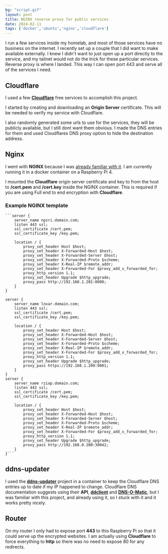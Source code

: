 ```yaml
---
bg: "script.gif"
layout: post
title: NGINX reverse proxy for public services
date: 2024-02-11
tags: ['docker','ubuntu','nginx','cloudflare']
---
```


I run a few services inside my homelab, and most of those services have no business on the internet.  I recently set up a couple that I did want to make available externally.  I knew I didn't want to just open up a port directly to the service, and my tailnet would not do the trick for these particular services.  Reverse proxy is where I landed.  This way I can open port 443 and serve all of the services I need.

## Cloudflare
I used a few [**Cloudflare**](https://cloudflare.com) free services to accomplish this project.  

I started by creating and downloading an **Origin Server** certificate.  This will be needed to verify my service with Cloudflare.  

I also randomly generated some urls to use for the services, they will be publicly available, but I still dont want them obvious. I made the DNS entries for them and used Cloudflares DNS proxy option to hide the destination address.

## Nginx
I went with **NGINX** because I was [already familiar with it](https://blog.brookins.info/NGINX-proxy-for-Docker/).  I am currently running it in a docker container on a Raspberry Pi 4.  

I mounted the **Cloudflare** origin server certificate and key to from the host to **/cert.pem** and **/cert.key** inside the NGINX container.  This is required if you are using Full end to end encryption with **Cloudflare**.  

### Example NGINX template
```
```server {
    server_name npzri.domain.com;
    listen 443 ssl;
    ssl_certificate /cert.pem;
    ssl_certificate_key /key.pem;

    location / {
        proxy_set_header Host $host;
        proxy_set_header X-Forwarded-Host $host;
        proxy_set_header X-Forwarded-Server $host;
        proxy_set_header X-Forwarded-Proto $scheme;
        proxy_set_header X-Real-IP $remote_addr;
        proxy_set_header X-Forwarded-For $proxy_add_x_forwarded_for;
        proxy_http_version 1.1;
        proxy_set_header Upgrade $http_upgrade;
        proxy_pass http://192.168.1.201:8080;
    }
}

server {
    server_name lnxar.domain.com;
    listen 443 ssl;
    ssl_certificate /cert.pem;
    ssl_certificate_key /key.pem;

    location / {
        proxy_set_header Host $host;
        proxy_set_header X-Forwarded-Host $host;
        proxy_set_header X-Forwarded-Server $host;
        proxy_set_header X-Forwarded-Proto $scheme;
        proxy_set_header X-Real-IP $remote_addr;
        proxy_set_header X-Forwarded-For $proxy_add_x_forwarded_for;
        proxy_http_version 1.1;
        proxy_set_header Upgrade $http_upgrade;
        proxy_pass https://192.168.1.200:9001;
    }
}
server {
    server_name rziap.domain.com;
    listen 443 ssl;
    ssl_certificate /cert.pem;
    ssl_certificate_key /key.pem;

    location / {
        proxy_set_header Host $host;
        proxy_set_header X-Forwarded-Host $host;
        proxy_set_header X-Forwarded-Server $host;
        proxy_set_header X-Forwarded-Proto $scheme;
        proxy_set_header X-Real-IP $remote_addr;
        proxy_set_header X-Forwarded-For $proxy_add_x_forwarded_for;
        proxy_http_version 1.1;
        proxy_set_header Upgrade $http_upgrade;
        proxy_pass http://192.168.0.200:30042;
    }
}```
```

## ddns-updater
I used the [**ddns-updater**](https://github.com/qdm12/ddns-updater) project in a container to keep the Cloudflare DNS entries up to date if my IP happened to change.  Cloudflare DNS documentation suggests using their **API**, [**ddclient**](https://ddclient.net/) and [**DNS-O-Matic**](https://www.dnsomatic.com/), but I was familiar with this project, and already using it, so I stuck with it and it works pretty nicely.

## Router
On my router I only had to expose port **443** to this Raspberry Pi so that it could serve up the encrypted websites.  I am actually using **Cloudflare** to force everything to **http** so there was no need to expose 80 for any redirects.